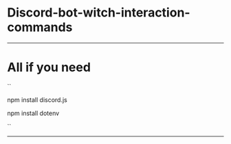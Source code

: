 # Discord-bot-witch-interaction-commands
___

# All if you need 

``

npm install discord.js

npm install dotenv

``
___
